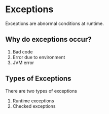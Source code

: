 # Exceptions

Exceptions are abnormal conditions at runtime.



## Why do exceptions occur?



1. Bad code
2. Error due to environment
3. JVM error


## Types of Exceptions



There are two types of exceptions

1. Runtime exceptions
2. Checked exceptions





